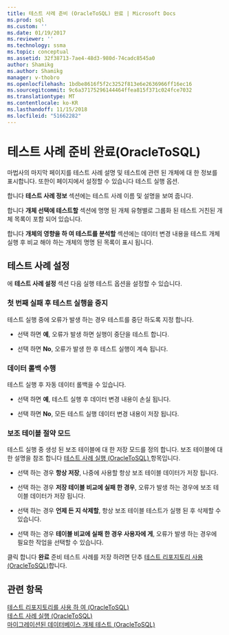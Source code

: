 ```yaml
---
title: 테스트 사례 준비 (OracleToSQL) 완료 | Microsoft Docs
ms.prod: sql
ms.custom: ''
ms.date: 01/19/2017
ms.reviewer: ''
ms.technology: ssma
ms.topic: conceptual
ms.assetid: 32f38713-7ae4-48d3-980d-74cadc8545a0
author: Shamikg
ms.author: Shamikg
manager: v-thobro
ms.openlocfilehash: 1bdbe8616f5f2c3252f813e6e2636966ff16ec16
ms.sourcegitcommit: 9c6a37175296144464ffea815f371c024fce7032
ms.translationtype: MT
ms.contentlocale: ko-KR
ms.lasthandoff: 11/15/2018
ms.locfileid: "51662282"
---
```

# <a name="finishing-test-case-preparation-oracletosql"></a>테스트 사례 준비 완료(OracleToSQL)
마법사의 마지막 페이지를 테스트 사례 설명 및 테스트에 관련 된 개체에 대 한 정보를 표시합니다. 또한이 페이지에서 설정할 수 있습니다 테스트 실행 옵션.  
  
합니다 **테스트 사례 정보** 섹션에는 테스트 사례 이름 및 설명을 보여 줍니다.  
  
합니다 **개체 선택에 테스트할** 섹션에 명명 된 개체 유형별로 그룹화 된 테스트 거친된 개체 목록이 포함 되어 있습니다.  
  
합니다 **개체의 영향을 하 여 테스트를 분석할** 섹션에는 데이터 변경 내용을 테스트 개체 실행 후 비교 해야 하는 개체의 명명 된 목록이 표시 됩니다.  
  
## <a name="test-case-settings"></a>테스트 사례 설정  
에 **테스트 사례 설정** 섹션 다음 실행 테스트 옵션을 설정할 수 있습니다.  
  
### <a name="stop-test-execution-after-first-failure"></a>첫 번째 실패 후 테스트 실행을 중지  
테스트 실행 중에 오류가 발생 하는 경우 테스트를 중단 하도록 지정 합니다.  
  
-   선택 하면 **예**, 오류가 발생 하면 실행이 중단을 테스트 합니다.  
  
-   선택 하면 **No**, 오류가 발생 한 후 테스트 실행이 계속 됩니다.  
  
### <a name="perform-data-rollback"></a>데이터 롤백 수행  
테스트 실행 후 자동 데이터 롤백을 수 있습니다.  
  
-   선택 하면 **예**, 테스트 실행 후 데이터 변경 내용이 손실 됩니다.  
  
-   선택 하면 **No**, 모든 테스트 실행 데이터 변경 내용이 저장 됩니다.  
  
### <a name="auxiliary-tables-saving-mode"></a>보조 테이블 절약 모드  
테스트 실행 중 생성 된 보조 테이블에 대 한 저장 모드를 정의 합니다. 보조 테이블에 대 한 설명을 참조 합니다 [테스트 사례 실행 &#40;OracleToSQL&#41; ](../../ssma/oracle/running-test-cases-oracletosql.md) 항목입니다.  
  
-   선택 하는 경우 **항상 저장**, 나중에 사용할 항상 보조 테이블 데이터가 저장 됩니다.  
  
-   선택 하는 경우 **저장 테이블 비교에 실패 한 경우**, 오류가 발생 하는 경우에 보조 테이블 데이터가 저장 됩니다.  
  
-   선택 하는 경우 **언제 든 지 삭제할**, 항상 보조 테이블 테스트가 실행 된 후 삭제할 수 있습니다.  
  
-   선택 하는 경우 **테이블 비교에 실패 한 경우 사용자에 게**, 오류가 발생 하는 경우에 필요한 작업을 선택할 수 있습니다.  
  
클릭 합니다 **완료** 준비 테스트 사례를 저장 하려면 단추 [테스트 리포지토리 사용 (OracleToSQL)](https://msdn.microsoft.com/f941cce4-d3e3-4aeb-a88a-4f101a97a9f4)합니다.  
  
## <a name="see-also"></a>관련 항목  
[테스트 리포지토리를 사용 하 여 &#40;OracleToSQL&#41;](../../ssma/oracle/using-test-repositories-oracletosql.md)  
[테스트 사례 실행 &#40;OracleToSQL&#41;](../../ssma/oracle/running-test-cases-oracletosql.md)  
[마이그레이션된 데이터베이스 개체 테스트 &#40;OracleToSQL&#41;](../../ssma/oracle/testing-migrated-database-objects-oracletosql.md)  
  

